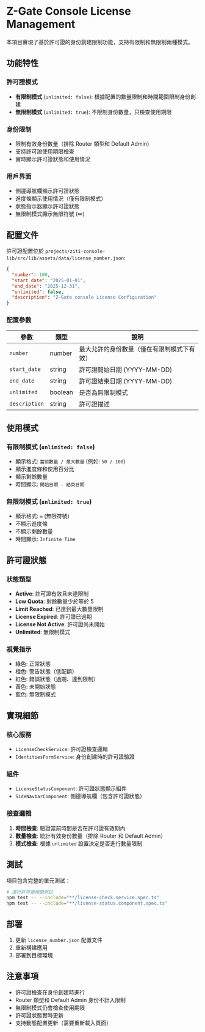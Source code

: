 # Z-Gate Console License Management

本項目實現了基於許可證的身份創建限制功能，支持有限制和無限制兩種模式。

## 功能特性

### 許可證模式
- **有限制模式** (`unlimited: false`): 根據配置的數量限制和時間範圍限制身份創建
- **無限制模式** (`unlimited: true`): 不限制身份數量，只檢查使用期限

### 身份限制
- 限制有效身份數量（排除 Router 類型和 Default Admin）
- 支持許可證使用期限檢查
- 實時顯示許可證狀態和使用情況

### 用戶界面
- 側邊導航欄顯示許可證狀態
- 進度條顯示使用情況（僅有限制模式）
- 狀態指示器顯示許可證狀態
- 無限制模式顯示無限符號 (∞)

## 配置文件

許可證配置位於 `projects/ziti-console-lib/src/lib/assets/data/license_number.json`:

```json
{
  "number": 100,
  "start_date": "2025-01-01",
  "end_date": "2025-12-31",
  "unlimited": false,
  "description": "Z-Gate console License Configuration"
}
```

### 配置參數

| 參數 | 類型 | 說明 |
|------|------|------|
| `number` | number | 最大允許的身份數量（僅在有限制模式下有效） |
| `start_date` | string | 許可證開始日期 (YYYY-MM-DD) |
| `end_date` | string | 許可證結束日期 (YYYY-MM-DD) |
| `unlimited` | boolean | 是否為無限制模式 |
| `description` | string | 許可證描述 |

## 使用模式

### 有限制模式 (`unlimited: false`)
- 顯示格式: `當前數量 / 最大數量` (例如: `50 / 100`)
- 顯示進度條和使用百分比
- 顯示剩餘數量
- 時間顯示: `開始日期 - 結束日期`

### 無限制模式 (`unlimited: true`)
- 顯示格式: `∞` (無限符號)
- 不顯示進度條
- 不顯示剩餘數量
- 時間顯示: `Infinite Time`

## 許可證狀態

### 狀態類型
- **Active**: 許可證有效且未達限制
- **Low Quota**: 剩餘數量少於等於 5
- **Limit Reached**: 已達到最大數量限制
- **License Expired**: 許可證已過期
- **License Not Active**: 許可證尚未開始
- **Unlimited**: 無限制模式

### 視覺指示
- 綠色: 正常狀態
- 橙色: 警告狀態（低配額）
- 紅色: 錯誤狀態（過期、達到限制）
- 黃色: 未開始狀態
- 藍色: 無限制模式

## 實現細節

### 核心服務
- `LicenseCheckService`: 許可證檢查邏輯
- `IdentitiesFormService`: 身份創建時的許可證驗證

### 組件
- `LicenseStatusComponent`: 許可證狀態顯示組件
- `SideNavbarComponent`: 側邊導航欄（包含許可證狀態）

### 檢查邏輯
1. **時間檢查**: 驗證當前時間是否在許可證有效期內
2. **數量檢查**: 統計有效身份數量（排除 Router 和 Default Admin）
3. **模式檢查**: 根據 `unlimited` 設置決定是否進行數量限制

## 測試

項目包含完整的單元測試：

```bash
# 運行許可證相關測試
npm test -- --include="**/license-check.service.spec.ts"
npm test -- --include="**/license-status.component.spec.ts"
```

## 部署

1. 更新 `license_number.json` 配置文件
2. 重新構建應用
3. 部署到目標環境

## 注意事項

- 許可證檢查在身份創建時進行
- Router 類型和 Default Admin 身份不計入限制
- 無限制模式仍會檢查使用期限
- 許可證狀態實時更新
- 支持動態配置更新（需要重新載入頁面） 